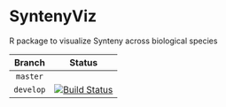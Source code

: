 # SyntenyViz
R package to visualize Synteny across biological species 

|Branch|Status|
|:---:|---|
|`master`| |
|`develop`|[![Build Status](https://travis-ci.org/DPP4ResearchGroup/SyntenyViz.svg?branch=develop)](https://travis-ci.org/DPP4ResearchGroup/SyntenyViz)|
